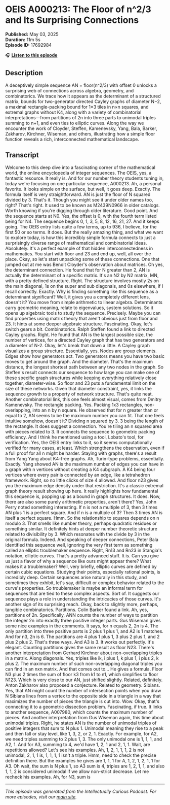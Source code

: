 # OEIS A000213: The Floor of n^2/3 and Its Surprising Connections

**Published:** May 03, 2025  
**Duration:** 11m 5s  
**Episode ID:** 17692984

🎧 **[Listen to this episode](https://intellectuallycurious.buzzsprout.com/2529712/episodes/17692984-oeis-a000213-the-floor-of-n^2/3-and-its-surprising-connections)**

## Description

A deceptively simple sequence AN = floor(n^2/3) with offset 0 unlocks a surprising web of connections across algebra, geometry, and combinatorics. We trace how it appears as the determinant of a structured matrix, bounds for two-generator directed Cayley graphs of diameter N−2, a maximal rectangle-packing bound for 1×3 tiles in n×n squares, and extremal graphs without K4, along with a variety of combinatorial interpretations—from partitions of 2n into three parts to unimodal triples summing to n+1, and even ties to elliptic curves. Along the way we encounter the work of Cloyder, Steffen, Kamenevsky, Yang, Bala, Barker, Zakharov, Kirchner, Wiseman, and others, illustrating how a simple floor function reveals a rich, interconnected mathematical landscape.

## Transcript

Welcome to this deep dive into a fascinating corner of the mathematical world, the online encyclopedia of integer sequences. The OEIS, yes, a fantastic resource. It really is. And for our number theory students tuning in, today we're focusing on one particular sequence, A000213. Ah, a personal favorite. It looks simple on the surface, but well, it goes deep. Exactly. The formula itself is very straightforward. AN is just the floor of N squared divided by 3. That's it. Though you might see it under older names too, right? That's right. It used to be known as M2439N0966 in older catalogs. Worth knowing if you're digging through older literature. Good point. And the sequence starts at N0. Yes, the offset is 0, with the fourth term listed being for N4. The sequence begins 0, 1, 3, 5, 8, 12, 16, 21, 27. And it keeps going. The OEIS entry lists quite a few terms, up to 936, I believe, for the first 50 or so terms. It does. But the really amazing thing, and what we want to explore today, is how this incredibly simple formula connects to just a surprisingly diverse range of mathematical and combinatorial ideas. Absolutely. It's a perfect example of that hidden interconnectedness in mathematics. You start with floor and 23 and end up, well, all over the place. Okay, so let's start unpacking some of these connections. One that jumped out at me was Benoit Cloyder's observation about matrices. Oh yes, the determinant connection. He found that for N greater than 2, AN is actually the determinant of a specific matrix. It's an N2 by N2 matrix, MN, with a pretty defined structure. Right. The structure involves mostly 2s on the main diagonal, 1s on the super and sub diagonals, and 0s elsewhere, if I recall correctly. Exactly. Why is finding something like this sequence as a determinant significant? Well, it gives you a completely different lens, doesn't it? You move from simple arithmetic to linear algebra. Determinants carry geometric meaning, relate to eigenvalues, system solutions. So it opens up algebraic tools to study the sequence. Precisely. Maybe you can find properties using matrix theory that aren't obvious just from floor and 23. It hints at some deeper algebraic structure. Fascinating. Okay, let's switch gears a bit. Combinatorics. Ralph Steffen found a link to directed Cayley graphs. Right. He found that AN is the largest possible size, the number of vertices, for a directed Cayley graph that has two generators and a diameter of N-2. Okay, let's break that down a little. A Cayley graph visualizes a group structure. Essentially, yes. Nodes are group elements. Edges show how generators act. Two generators means you have two basic moves to get around the graph. And the diameter. That's the maximum distance, the longest shortest path between any two nodes in the graph. So Steffen's result connects our sequence to how large you can make one of these specific graph structures while keeping everything relatively close together, diameter-wise. So floor and 23 puts a fundamental limit on the size of these networks. Given that diameter constraint, yes, it links the sequence growth to a property of network structure. That's quite neat. Another combinatorial link, this one feels almost visual, comes from Dmitry Kamenevsky. The rectangle packing. Yes. Packing 1x3 rectangles, non-overlapping, into an n by n square. He observed that for n greater than or equal to 2, AN seems to be the maximum number you can fit. That one feels intuitive somehow, doesn't it? Dividing n squared by 3. 3 being the length of the rectangle. It does suggest a connection. You're tiling an n squared area with pieces related to 3. It connects the sequence to geometric packing efficiency. And I think he mentioned using a tool, Lobato's tool, for verification. Yes, the OEIS entry links to it, so it seems computationally verified for many cases, at least. Which strengthens the observation, even if a full proof for all n might be harder. Staying with graphs, there's a result from Yang Yang about K4-free graphs. Ah, Turin-type problems, essentially. Exactly. Yang showed AN is the maximum number of edges you can have in a graph with n vertices without creating a K4 subgraph. A K4 being four vertices where every pair is connected by an edge, like a tetrahedron framework. Right, so no little clicks of size 4 allowed. And floor n23 gives you the maximum edge density under that restriction. It's a classic extremal graph theory result showing up here. It really highlights how fundamental this sequence is, popping up as a bound in graph structures. It does. Now, there are also some purely arithmetic properties, aren't there? Yes, John Perry noted something interesting. If n is not a multiple of 3, then 3 times AN plus 1 is a perfect square. And if n is a multiple of 3? Then 3 times AN is itself a perfect square. Hmm. So the relationship to squares depends on n modulo 3. That smells like number theory, perhaps quadratic residues or something similar. It definitely hints at deeper number theoretic structure related to divisibility by 3. Which resonates with the divide by 3 in the original formula. Indeed. And speaking of deeper connections, Peter Bala identified this sequence well, ignoring the very first term as something called an elliptic troublemaker sequence. Right, Rn13 and Rn23 in Stangia's notation, elliptic curves. That's a pretty advanced stuff. It is. Can you give us just a flavor of why a sequence like ours might appear there? What makes it a troublemaker? Well, very briefly, elliptic curves are defined by certain cubic equations. Studying their points, especially rational points, is incredibly deep. Certain sequences arise naturally in this study, and sometimes they exhibit, let's say, difficult or complex behavior related to the curve's properties. So troublemaker is maybe an informal term for sequences that are tied to these complex aspects. Sort of. It suggests our sequence plays a role in understanding the intricacies of those curves. It's another sign of its surprising reach. Okay, back to slightly more, perhaps, tangible combinatorics. Partitions. Colin Barker found a link. Ah, yes, partitions of 2n. Specifically, ANN counts the number of ways to partition the integer 2n into exactly three positive integer parts. Gus Wiseman gives some nice examples in the comments. It says, for n equals 2, 2n is 4. The only partition into three positive parts is 2 plus 1 plus 1, and A2 is 1 matches. And for n3, 2n is 6. The partitions are 4 plus 1 plus 1, 3 plus 2 plus 1, and 2 plus 2 plus 2. That's three ways. And A3 is 3. It works out perfectly. It's elegant. Counting partitions gives the same result as floor N23. There's another interpretation from Gerhard Kirchner about non-overlapping triples in a matrix. Along diagonals. Yes, triples like ik, i plus 1, k plus 1, i plus 2, k plus 2. The maximum number of such non-overlapping diagonal triples you can find in an nxn matrix. And that comes out to... He gives a formula. Floor N3 plus 2 times the sum of floor k3 from k1 to n1, which simplifies to floor N123. Which is very close to our AN, just shifted slightly. Related, definitely. Anton Zakharov also proposed a conjecture. Related to geometry. Sibians. Yes, that AN might count the number of intersection points when you draw N Sibians lines from a vertex to the opposite side in a triangle in a way that maximizes the number of pieces the triangle is cut into. Wow. Okay, that's connecting it to a geometric dissection problem. Fascinating, if true. It links to another sequence, A007980, which counts the maximum number of pieces. And another interpretation from Gus Wiseman again, this time about unimodal triples. Right, he states AN is the number of unimodal triples of positive integers that sum to N plus 1. Unimodal meaning they rise to a peak and then fall or stay level, like 1, 3, 2, or 2, 1. Exactly. For example, for A2, we need triples summing to 2 plus 1, 3. The only unimodal one is 1, 1, 1, and A2, 1. And for A3, summing to 4, we'd have 1, 2, 1 and 2, 1, 1. Wait, are repetitions allowed? Let's see his examples. Ah, 1, 2, 1, 1, 1, 2 is not unimodal, 2, 1, 1 is, 1, 1, 1, 1 isn't a triple. Hmm, need to check the precise definition there. But the examples he gives are 1, 1, 1 for A, 1, 2, 1, 2, 1, 1 for A3. Oh wait, the sum is N plus 1, so A3 sum is 4, triples are 1, 2, 1, 1, and also 1, 1, 2 is considered unimodal if we allow non-strict decrease. Let me recheck his examples. Ah, for N3, sum is

---
*This episode was generated from the Intellectually Curious Podcast. For more episodes, visit our [main site](https://intellectuallycurious.buzzsprout.com).*
